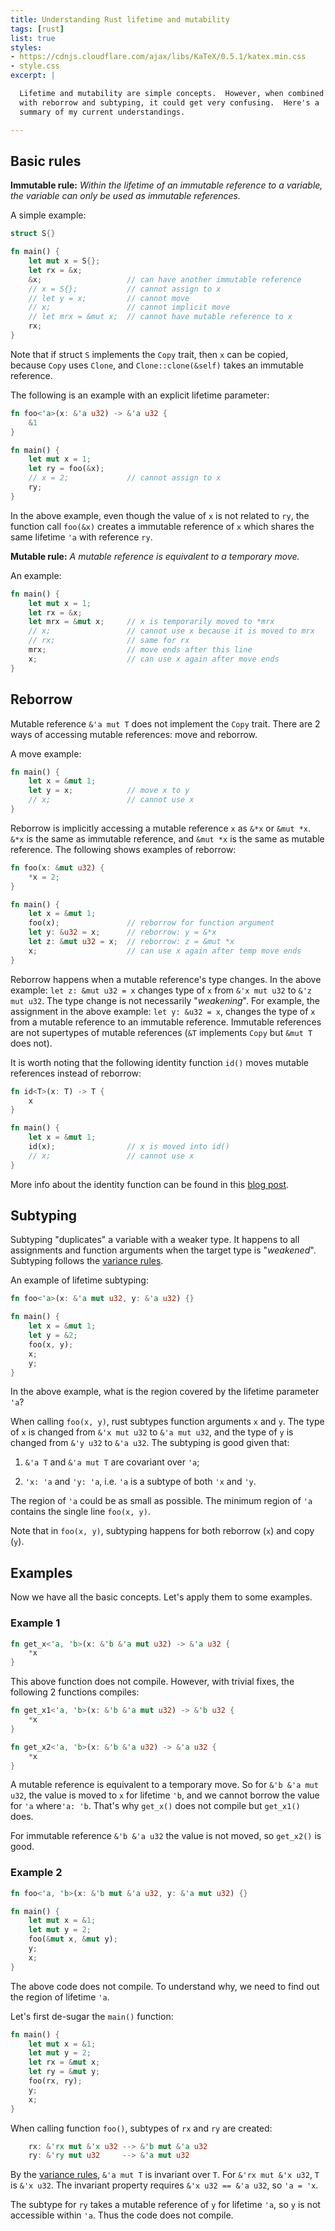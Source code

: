 ```yaml
---
title: Understanding Rust lifetime and mutability
tags: [rust]
list: true
styles:
- https://cdnjs.cloudflare.com/ajax/libs/KaTeX/0.5.1/katex.min.css
- style.css
excerpt: |

  Lifetime and mutability are simple concepts.  However, when combined
  with reborrow and subtyping, it could get very confusing.  Here's a
  summary of my current understandings.

---
```


## Basic rules

**Immutable rule:** *Within the lifetime of an immutable reference to
a variable, the variable can only be used as immutable references.*

A simple example:

```rust
struct S{}

fn main() {
    let mut x = S{};
    let rx = &x;
    &x;                   // can have another immutable reference
    // x = S{};           // cannot assign to x
    // let y = x;         // cannot move
    // x;                 // cannot implicit move
    // let mrx = &mut x;  // cannot have mutable reference to x
    rx;
}
```

Note that if struct `S` implements the `Copy` trait, then `x` can be
copied, because `Copy` uses `Clone`, and `Clone::clone(&self)` takes
an immutable reference.

The following is an example with an explicit lifetime parameter:

```rust
fn foo<'a>(x: &'a u32) -> &'a u32 {
    &1
}

fn main() {
    let mut x = 1;
    let ry = foo(&x);
    // x = 2;             // cannot assign to x
    ry;
}
```

In the above example, even though the value of `x` is not related to
`ry`, the function call `foo(&x)` creates a immutable reference of `x`
which shares the same lifetime `'a` with reference `ry`.

**Mutable rule:** *A mutable reference is equivalent to a temporary move.*

An example:

```rust
fn main() {
    let mut x = 1;
    let rx = &x;
    let mrx = &mut x;     // x is temporarily moved to *mrx
    // x;                 // cannot use x because it is moved to mrx
    // rx;                // same for rx
    mrx;                  // move ends after this line
    x;                    // can use x again after move ends
}
```

## Reborrow

Mutable reference `&'a mut T` does not implement the `Copy` trait.
There are 2 ways of accessing mutable references: move and reborrow.

A move example:

```rust
fn main() {
    let x = &mut 1;
    let y = x;            // move x to y
    // x;                 // cannot use x
}
```

Reborrow is implicitly accessing a mutable reference `x` as `&*x` or
`&mut *x`.  `&*x` is the same as immutable reference, and `&mut *x` is
the same as mutable reference.  The following shows examples of
reborrow:

```rust
fn foo(x: &mut u32) {
    *x = 2;
}

fn main() {
    let x = &mut 1;
    foo(x);               // reborrow for function argument
    let y: &u32 = x;      // reborrow: y = &*x
    let z: &mut u32 = x;  // reborrow: z = &mut *x
    x;                    // can use x again after temp move ends
}
```

Reborrow happens when a mutable reference's type changes.  In the
above example: `let z: &mut u32 = x` changes type of `x` from `&'x mut
u32` to `&'z mut u32`.  The type change is not necessarily
"*weakening*".  For example, the assignment in the above example: `let
y: &u32 = x`, changes the type of `x` from a mutable reference to an
immutable reference.  Immutable references are not supertypes of
mutable references (`&T` implements `Copy` but `&mut T` does not).

It is worth noting that the following identity function `id()` moves
mutable references instead of reborrow:

```rust
fn id<T>(x: T) -> T {
    x
}

fn main() {
    let x = &mut 1;
    id(x);                // x is moved into id()
    // x;                 // cannot use x
}
```

More info about the identity function can be found in this [blog
post](https://bluss.github.io//rust/fun/2015/10/11/stuff-the-identity-function-does/).

## Subtyping

Subtyping "duplicates" a variable with a weaker type.  It happens to
all assignments and function arguments when the target type is
"*weakened*".  Subtyping follows the [variance
rules](https://doc.rust-lang.org/nomicon/subtyping.html#variance).

An example of lifetime subtyping:

```rust
fn foo<'a>(x: &'a mut u32, y: &'a u32) {}

fn main() {
    let x = &mut 1;
    let y = &2;
    foo(x, y);
    x;
    y;
}
```

In the above example, what is the region covered by the lifetime
parameter `'a`?

When calling `foo(x, y)`, rust subtypes function arguments `x` and
`y`.  The type of `x` is changed from `&'x mut u32` to `&'a mut u32`,
and the type of `y` is changed from `&'y u32` to `&'a u32`.  The
subtyping is good given that:

  1. `&'a T` and `&'a mut T` are covariant over `'a`;

  2. `'x: 'a` and `'y: 'a`, i.e. `'a` is a subtype of both `'x` and `'y`.

The region of `'a` could be as small as possible.  The minimum region
of `'a` contains the single line `foo(x, y)`.

Note that in `foo(x, y)`, subtyping happens for both reborrow (`x`)
and copy (`y`).

## Examples

Now we have all the basic concepts.  Let's apply them to some
examples.

### Example 1

<div class="badcode"></div>

```rust
fn get_x<'a, 'b>(x: &'b &'a mut u32) -> &'a u32 {
    *x
}
```

This above function does not compile.  However, with trivial fixes,
the following 2 functions compiles:

```rust
fn get_x1<'a, 'b>(x: &'b &'a mut u32) -> &'b u32 {
    *x
}

fn get_x2<'a, 'b>(x: &'b &'a u32) -> &'a u32 {
    *x
}
```

A mutable reference is equivalent to a temporary move.  So for `&'b &'a
mut u32`, the value is moved to `x` for lifetime `'b`, and we cannot
borrow the value for `'a` where`'a: 'b`.  That's why `get_x()` does
not compile but `get_x1()` does.

For immutable reference `&'b &'a u32` the value is not moved, so
`get_x2()` is good.

### Example 2

<div class="badcode"></div>

```rust
fn foo<'a, 'b>(x: &'b mut &'a u32, y: &'a mut u32) {}

fn main() {
    let mut x = &1;
    let mut y = 2;
    foo(&mut x, &mut y);
    y;
    x;
}
```

The above code does not compile.  To understand why, we need to find
out the region of lifetime `'a`.

Let's first de-sugar the `main()` function:

<div class="badcode"></div>

```rust
fn main() {
    let mut x = &1;
    let mut y = 2;
    let rx = &mut x;
    let ry = &mut y;
    foo(rx, ry);
    y;
    x;
}
```

When calling function `foo()`, subtypes of `rx` and `ry` are created:

```rust
    rx: &'rx mut &'x u32 --> &'b mut &'a u32
    ry: &'ry mut u32     --> &'a mut u32
```

By the [variance
rules](https://doc.rust-lang.org/nomicon/subtyping.html#variance),
`&'a mut T` is invariant over `T`.  For `&'rx mut &'x u32`, `T` is
`&'x u32`.  The invariant property requires `&'x u32 == &'a u32`, so
`'a = 'x`.

The subtype for `ry` takes a mutable reference of `y` for lifetime
`'a`, so `y` is not accessible within `'a`.  Thus the code does not
compile.
